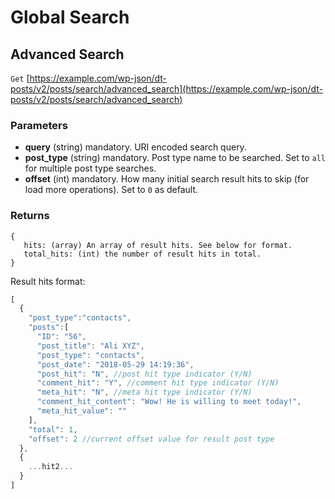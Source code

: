 # Global Search

## Advanced Search

`Get` [https://example.com/wp-json/dt-posts/v2/posts/search/advanced_search](https://example.com/wp-json/dt-posts/v2/posts/search/advanced_search)

### Parameters

* **query** \(string\) mandatory. URI encoded search query.
* **post_type** \(string\) mandatory. Post type name to be searched. Set to `all` for multiple post type searches.
* **offset** \(int\) mandatory. How many initial search result hits to skip \(for load more operations\). Set to `0` as default.

### Returns

```text
{
   hits: (array) An array of result hits. See below for format.
   total_hits: (int) the number of result hits in total.
}
```

Result hits format:

```javascript
[
  {
    "post_type":"contacts",
    "posts":[
      "ID": "56",
      "post_title": "Ali XYZ",
      "post_type": "contacts",
      "post_date": "2018-05-29 14:19:36",
      "post_hit": "N", //post hit type indicator (Y/N)
      "comment_hit": "Y", //comment hit type indicator (Y/N)
      "meta_hit": "N", //meta hit type indicator (Y/N)
      "comment_hit_content": "Wow! He is willing to meet today!",
      "meta_hit_value": ""
    ],
    "total": 1,
    "offset": 2 //current offset value for result post type
  },
  {
    ...hit2...
  }
]
```
